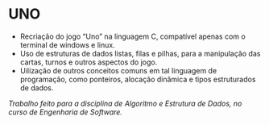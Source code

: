 # UNO
 - Recriação do jogo “Uno” na linguagem C, compatível apenas com o terminal de windows e linux.
 - Uso de estruturas de dados listas, filas e pilhas, para a manipulação das cartas, turnos e outros aspectos do jogo.
 - Uilização de outros conceitos comuns em tal linguagem de programação, como ponteiros, alocação dinâmica e tipos estruturados de dados. 

_Trabalho feito para a disciplina de Algoritmo e Estrutura de Dados, no curso de Engenharia de Software._
